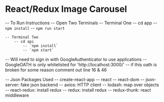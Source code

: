 
# React/Redux Image Carousel 
 -- To Run Instructions
    -- Open Two Terminals 
    -- Terminal One
        -- cd app
            -- `npm install`
            -- `npm run start`

    -- Terminal Two 
        -- cd api
            -- `npm install`
            -- `npm start`

-- Will need to sign in with GoogleAuthenticator to use applications
-- GoogleOATH is only whitelisted for 'http://localhost:3000/'
-- if this oath is broken for some reason comment out line 
16 & 46 


-- Json Packages Used 
    -- create-react-app
        -- react
        -- react-dom
    -- json-server: fake json backend 
    -- axios: HTTP client
    -- lodash: map over objects
    -- react-redux: install redux
    -- redux: install redux
    -- redux-thunk: react middleware

    
